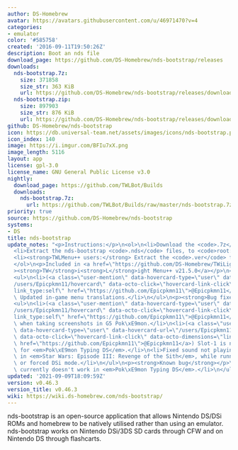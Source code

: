 ```yaml
---
author: DS-Homebrew
avatar: https://avatars.githubusercontent.com/u/46971470?v=4
categories:
- emulator
color: '#585758'
created: '2016-09-11T19:50:26Z'
description: Boot an nds file
download_page: https://github.com/DS-Homebrew/nds-bootstrap/releases
downloads:
  nds-bootstrap.7z:
    size: 371858
    size_str: 363 KiB
    url: https://github.com/DS-Homebrew/nds-bootstrap/releases/download/v0.46.3/nds-bootstrap.7z
  nds-bootstrap.zip:
    size: 897903
    size_str: 876 KiB
    url: https://github.com/DS-Homebrew/nds-bootstrap/releases/download/v0.46.3/nds-bootstrap.zip
github: DS-Homebrew/nds-bootstrap
icon: https://db.universal-team.net/assets/images/icons/nds-bootstrap.png
icon_index: 140
image: https://i.imgur.com/BFIu7xX.png
image_length: 5116
layout: app
license: gpl-3.0
license_name: GNU General Public License v3.0
nightly:
  download_page: https://github.com/TWLBot/Builds
  downloads:
    nds-bootstrap.7z:
      url: https://github.com/TWLBot/Builds/raw/master/nds-bootstrap.7z
priority: true
source: https://github.com/DS-Homebrew/nds-bootstrap
systems:
- DS
title: nds-bootstrap
update_notes: "<p>Instructions:</p>\n<ol>\n<li>Download the <code>.7z</code> file.</li>\n\
  <li>Extract the nds-bootstrap <code>.nds</code> files, to <code>root:/_nds</code>.</li>\n\
  <li><strong>TWLMenu++ users:</strong> Extract the <code>.ver</code> file to <code>root:/_nds/TWiLightMenu</code>.</li>\n\
  </ol>\n<p>Included in <a href=\"https://github.com/DS-Homebrew/TWiLightMenu/releases/tag/v21.5.0\"\
  ><strong>TW</strong>i<strong>L</strong>ight Menu++ v21.5.0</a></p>\n<p><strong>Improvement</strong></p>\n\
  <ul>\n<li>(<a class=\"user-mention\" data-hovercard-type=\"user\" data-hovercard-url=\"\
  /users/Epicpkmn11/hovercard\" data-octo-click=\"hovercard-link-click\" data-octo-dimensions=\"\
  link_type:self\" href=\"https://github.com/Epicpkmn11\">@Epicpkmn11</a> and various)\
  \ Updated in-game menu translations.</li>\n</ul>\n<p><strong>Bug fixes</strong></p>\n\
  <ul>\n<li>(<a class=\"user-mention\" data-hovercard-type=\"user\" data-hovercard-url=\"\
  /users/Epicpkmn11/hovercard\" data-octo-click=\"hovercard-link-click\" data-octo-dimensions=\"\
  link_type:self\" href=\"https://github.com/Epicpkmn11\">@Epicpkmn11</a>) Fixed freezing\
  \ when taking screenshots in G5 Pok\xE9mon.</li>\n<li>(<a class=\"user-mention\"\
  \ data-hovercard-type=\"user\" data-hovercard-url=\"/users/Epicpkmn11/hovercard\"\
  \ data-octo-click=\"hovercard-link-click\" data-octo-dimensions=\"link_type:self\"\
  \ href=\"https://github.com/Epicpkmn11\">@Epicpkmn11</a>) Slot-1 is now enabled\
  \ for <em>Pok\xE9mon Typing DS</em>.</li>\n<li>Fixed sound not playing correctly\
  \ in <em>Star Wars: Episode III: Revenge of the Sith</em>, while running in DSiWarehax\
  \ or forced DSi mode.</li>\n</ul>\n<p><strong>Known bug</strong></p>\n<ul>\n<li>Saving\
  \ currently doesn't work in <em>Pok\xE9mon Typing DS</em>.</li>\n</ul>"
updated: '2021-09-09T18:09:59Z'
version: v0.46.3
version_title: v0.46.3
wiki: https://wiki.ds-homebrew.com/nds-bootstrap/
---
```

nds-bootstrap is an open-source application that allows Nintendo DS/DSi ROMs and homebrew to be natively utilised rather than using an emulator. nds-bootstrap works on Nintendo DSi/3DS SD cards through CFW and on Nintendo DS through flashcarts.